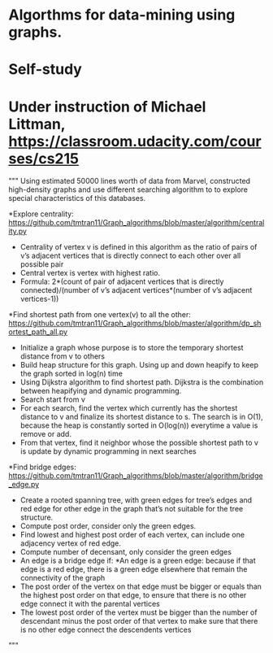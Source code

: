 # Algorthms for data-mining using graphs.
# Self-study
# Under instruction of Michael Littman, https://classroom.udacity.com/courses/cs215
"""
Using estimated 50000 lines worth of data from Marvel, constructed high-density graphs and use different searching algorithm to to explore special characteristics of this databases.

*Explore centrality:
https://github.com/tmtran11/Graph_algorithms/blob/master/algorithm/centrality.py
- Centrality of vertex v is defined in this algorithm as the ratio of pairs of v’s adjacent vertices that is directly connect to each other over all possible pair
- Central vertex is vertex with highest ratio.
- Formula: 2*(count of pair of adjacent vertices that is directly connected)/(number of v’s adjacent vertices*(number of v’s adjacent vertices-1))

*Find shortest path from one vertex(v) to all the other:
https://github.com/tmtran11/Graph_algorithms/blob/master/algorithm/dp_shortest_path_all.py
- Initialize a graph whose purpose is to store the temporary shortest distance from v to others
- Build heap structure for this graph. Using up and down heapify to keep the graph sorted in log(n) time
- Using Dijkstra algorithm to find shortest path. Dijkstra is the combination between heapifying and dynamic programming.
- Search start from v
- For each search, find the vertex which currently has the shortest distance to v and finalize its shortest distance to s. The search is in O(1), because the heap is constantly sorted in O(log(n)) everytime a value is remove or add.
- From that vertex, find it neighbor whose the possible shortest path to v is update by dynamic programming in next searches

*Find bridge edges:
https://github.com/tmtran11/Graph_algorithms/blob/master/algorithm/bridge_edge.py
- Create a rooted spanning tree, with green edges for tree’s edges and red edge for other edge in the graph that’s not suitable for the tree structure.
- Compute post order, consider only the green edges.
- Find lowest and highest post order of each vertex, can include one adjacency vertex of red edge.
- Compute number of decensant, only consider the green edges
- An edge is a bridge edge if: *An edge is a green edge: because if that edge is a red edge, there is a green edge elsewhere that remain the connectivity of the graph
- The post order of the vertex on that edge must be bigger or equals than the highest post order on that edge, to ensure that there is no other edge connect it with the parental vertices
- The lowest post order of the vertex must be bigger than the number of descendant minus the post order of that vertex to make sure that there is no other edge connect the descendents vertices

"""

